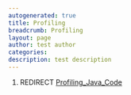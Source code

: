 ```yaml
---
autogenerated: true
title: Profiling
breadcrumb: Profiling
layout: page
author: test author
categories: 
description: test description
---
```


1.  REDIRECT [Profiling\_Java\_Code](Profiling_Java_Code "wikilink")
